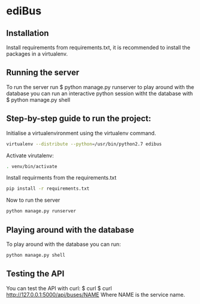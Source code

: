 # ediBus

## Installation

Install requirements from requirements.txt, it is recommended to install the packages in a virtualenv.

## Running the server

To run the server run $ python manage.py runserver to play around with the database you can run an interactive python session witht the database with $ python manage.py shell

## Step-by-step guide to run the project:

Initialise a virtualenvironment using the virtualenv command.
```bash
virtualenv --distribute --python=/usr/bin/python2.7 edibus
```

Activate virutalenv: 
```bash
. venv/bin/activate
```
Install requirments from the requirements.txt 
```bash
pip install -r requirements.txt
```
Now to run the server
```bash
python manage.py runserver
```

## Playing around with the database

To play around with the database you can run:
```bash
python manage.py shell
```

## Testing the API

You can test the API with curl: $ curl $ curl http://127.0.0.1:5000/api/buses/NAME
Where NAME is the service name.
